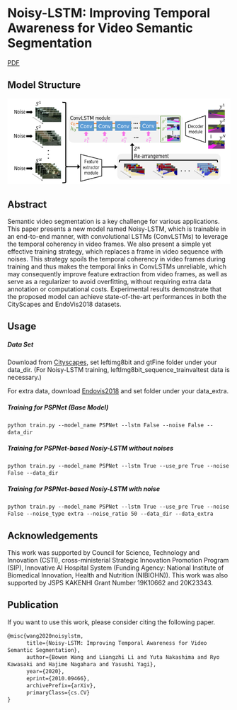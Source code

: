 # Noisy-LSTM: Improving Temporal Awareness for Video Semantic Segmentation 
[PDF](https://arxiv.org/abs/2010.09466)

## Model Structure
![Structure Figure](figs/overview.png)

## Abstract
Semantic video segmentation is a key challenge for various applications. This paper presents a new model named Noisy-LSTM, which is trainable in an end-to-end manner, with convolutional LSTMs (ConvLSTMs) to leverage the temporal coherency in video frames. We also present a simple yet effective training strategy, which replaces a frame in video sequence with noises. This strategy spoils the temporal coherency in video frames during training and thus makes the temporal links in ConvLSTMs unreliable, which may consequently improve feature extraction from video frames, as well as serve as a regularizer to avoid overfitting, without requiring extra data annotation or computational costs. Experimental results demonstrate that the proposed model can achieve state-of-the-art performances in both the CityScapes and EndoVis2018 datasets. 

## Usage

##### Data Set
Download from [Cityscapes](https://www.cityscapes-dataset.com/), set leftimg8bit and gtFine folder under your data_dir.
(For Noisy-LSTM training, leftImg8bit_sequence_trainvaltest data is necessary.)

For extra data, download [Endovis2018](https://cataracts2018.grand-challenge.org/) and set folder under your data_extra.

##### Training for PSPNet (Base Model)
```
python train.py --model_name PSPNet --lstm False --noise False --data_dir
```

##### Training for PSPNet-based Nosiy-LSTM without noises
```
python train.py --model_name PSPNet --lstm True --use_pre True --noise False --data_dir
```

##### Training for PSPNet-based Nosiy-LSTM with noise
```
python train.py --model_name PSPNet --lstm True --use_pre True --noise False --noise_type extra --noise_ratio 50 --data_dir --data_extra
```

## Acknowledgements
This work was supported by Council for Science, Technology and Innovation (CSTI), cross-ministerial Strategic Innovation Promotion Program (SIP), Innovative AI Hospital System (Funding Agency: National Institute of Biomedical Innovation, Health and Nutrition (NIBIOHN)). This work was also supported by JSPS KAKENHI Grant Number 19K10662 and 20K23343.

## Publication
If you want to use this work, please consider citing the following paper.
```
@misc{wang2020noisylstm,
      title={Noisy-LSTM: Improving Temporal Awareness for Video Semantic Segmentation}, 
      author={Bowen Wang and Liangzhi Li and Yuta Nakashima and Ryo Kawasaki and Hajime Nagahara and Yasushi Yagi},
      year={2020},
      eprint={2010.09466},
      archivePrefix={arXiv},
      primaryClass={cs.CV}
}
```
